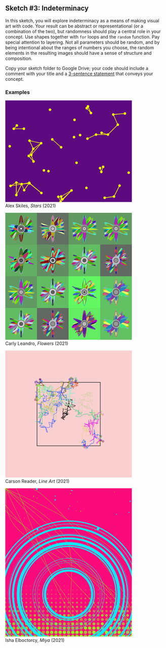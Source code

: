 ## Sketch #3: Indeterminacy

In this sketch, you will explore indeterminacy as a means of making visual art with code. Your result can be abstract or representational (or a combination of the two), but randomness should play a central role in your concept. Use shapes together with `for` loops and the `random` function. Pay special attention to layering. Not all parameters should be random, and by being intentional about the ranges of numbers you choose, the random elements in the resulting images should have a sense of structure and composition.

Copy your sketch folder to Google Drive; your code should include a comment with your title and a [3-sentence statement](../../resources/statement_guidelines.md) that conveys your concept.


### Examples

<p>
  <img src="examples/alex_skiles_stars.png" width="400" /><br />
  Alex Skiles, <i>Stars</i> (2021)<br />
</p>

<p>
  <img src="examples/carly_leandro_flowers.png" width="400" /><br />
  Carly Leandro, <i>Flowers</i> (2021)<br />
</p>

<p>
  <img src="examples/carson_reader_line_art.png" width="400" /><br />
  Carson Reader, <i>Line Art</i> (2021)<br />
</p>

<p>
  <img src="examples/isha_elboctorcy_miya.png" width="400" /><br />
  Isha Elboctorcy, <i>Miya</i> (2021)<br />
</p>
